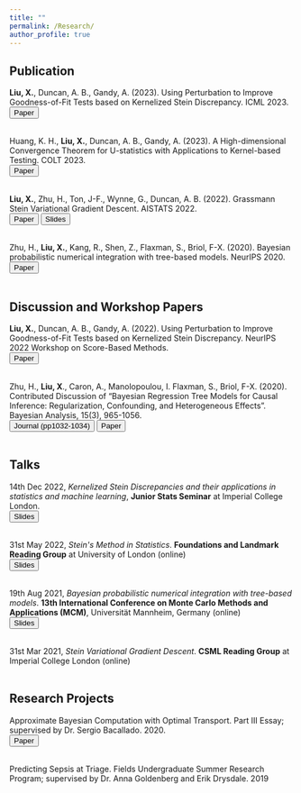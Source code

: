 ```yaml
---
title: ""
permalink: /Research/
author_profile: true
---
```


<h2>Publication</h2> 
<b>Liu, X.</b>, Duncan, A. B., Gandy, A. (2023). 
<text class="pub-title">Using Perturbation to Improve Goodness-of-Fit Tests based on Kernelized Stein Discrepancy</text>. ICML 2023.
<br>
<button type="button" class="btn btn-primary btn-sm" onclick=" window.open('https://arxiv.org/abs/2304.14762','_blank')">Paper</button>
<br>
<br>

Huang, K. H., <b>Liu, X.</b>, Duncan, A. B., Gandy, A. (2023). 
<text class="pub-title">A High-dimensional Convergence Theorem for U-statistics with Applications to Kernel-based Testing</text>. COLT 2023.
<br>
<button type="button" class="btn btn-primary btn-sm" onclick=" window.open('https://arxiv.org/abs/2302.05686','_blank')">Paper</button>
<br>
<br>

<b>Liu, X.</b>, Zhu, H., Ton, J-F., Wynne, G., Duncan, A. B. (2022). <text class="pub-title">Grassmann Stein Variational Gradient Descent</text>. AISTATS 2022.
<br>
<button type="button" class="btn btn-primary btn-sm" onclick=" window.open('https://proceedings.mlr.press/v151/liu22a.html','_blank')">Paper</button> 
<button type="button" class="btn btn-primary btn-sm" onclick=" window.open('https://docs.google.com/presentation/d/e/2PACX-1vTMmAQEaSB--eTTrg0xzZBdgdA3w530kw4ENg5Oh_a7YpCK4Gd28vc8tMPDMjarevyKjnNF4c1vEccG/pub?start=false&loop=false&delayms=3000','_blank')">Slides</button> 
<br>
<br>

Zhu, H., <b>Liu, X.</b>, Kang, R., Shen, Z., Flaxman, S., Briol, F-X. (2020). <text class="pub-title">Bayesian probabilistic numerical integration with tree-based models</text>. NeurIPS 2020.
<br>
<button type="button" class="btn btn-primary btn-sm" onclick=" window.open('https://proceedings.neurips.cc/paper/2020/hash/3fe94a002317b5f9259f82690aeea4cd-Abstract.html','_blank')">Paper</button> 
<br>
<br>

<h2>Discussion and Workshop Papers</h2>
<b>Liu, X.</b>, Duncan, A. B., Gandy, A. (2022). <text class="pub-title">Using Perturbation to Improve Goodness-of-Fit Tests based on Kernelized Stein Discrepancy</text>. NeurIPS 2022 Workshop on Score-Based Methods.
<br>
<button type="button" class="btn btn-primary btn-sm" onclick=" window.open('https://openreview.net/forum?id=iubaXtWi0Y3','_blank')">Paper</button> 
<br>
<br>

Zhu, H., <b>Liu, X</b>., Caron, A., Manolopoulou, I. Flaxman, S., Briol, F-X. (2020). <text class="pub-title">Contributed Discussion of “Bayesian Regression Tree Models for Causal Inference: Regularization, Confounding, and Heterogeneous Effects”</text>. Bayesian Analysis, 15(3), 965-1056.
<br>
<button type="button" class="btn btn-primary btn-sm" onclick=" window.open('https://projecteuclid.org/euclid.ba/1580461461#abstract','_blank')">Journal (pp1032-1034)</button> 
<button type="button" class="btn btn-primary btn-sm" onclick=" window.open('https://fxbriol.github.io/pdfs/BART_contributed_discussion.pdf','_blank')">Paper</button>
<br>
<br>

<h2>Talks</h2>
14th Dec 2022, <i>Kernelized Stein Discrepancies and their applications in statistics and machine learning</i>, <b>Junior Stats Seminar</b> at Imperial College London.
<br>
<button type="button" class="btn btn-primary btn-sm" onclick=" window.open('http://XingLLiu.github.io/files/ksd_ic_seminar.pdf','_blank')">Slides</button>
<br>
<br>

31st May 2022, <i>Stein's Method in Statistics</i>. <b>Foundations and Landmark Reading Group</b> at University of London (online)
<br>
<button type="button" class="btn btn-primary btn-sm" onclick=" window.open('http://XingLLiu.github.io/files/steins_method_ucl.pdf','_blank')">Slides</button>
<br>
<br>

19th Aug 2021, <i>Bayesian probabilistic numerical integration with tree-based models</i>. <b>13th International Conference on Monte Carlo Methods and Applications (MCM)</b>, Universität Mannheim, Germany (online)
<br>
<button type="button" class="btn btn-primary btn-sm" onclick=" window.open('http://XingLLiu.github.io/files/BO_BART_mcm.pdf','_blank')">Slides</button>
<br>
<br>

31st Mar 2021, <i>Stein Variational Gradient Descent</i>. <b>CSML Reading Group</b> at Imperial College London (online)
<br>
<br>

<h2>Research Projects</h2>

<text class="pub-title">Approximate Bayesian Computation with Optimal Transport</text>. Part III Essay; supervised by Dr. Sergio Bacallado. 2020. 
<br>
<button type="button" class="btn btn-primary btn-sm" onclick=" window.open('http://XingLLiu.github.io/files/Part_III_Essay_ABC_with_Optimal_Transport.pdf','_blank')">Paper</button>
<br>
<br>

<text class="pub-title">Predicting Sepsis at Triage</text>. Fields Undergraduate Summer Research Program; supervised by Dr. Anna Goldenberg and Erik Drysdale. 2019
<br>
<br>